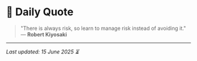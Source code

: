 # 📜 Daily Quote

> "There is always risk, so learn to manage risk instead of avoiding it."  
> — **Robert Kiyosaki**

---

_Last updated: 15 June 2025 ⏳_
